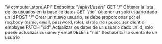 "# computer_store_API" 
Endpoints: "/api/v1/users"
  GET	"/"	Obtener la lista de los usuarios en la base de datos
  GET	"/:id"	Obtener un solo usuario dado un id
  POST	"/"	Crear un nuevo usuario, se debe proporcionar por el req.body (name, email, password, role), el role (rol) puede ser client o employee
  PATCH	"/:id"	Actualizar los datos de un usuario dado un id, solo puede actualizar su name y email
  DELETE	"/:id"	Deshabilitar la cuenta de un usuario
